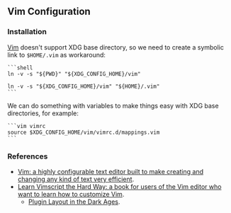 ## Vim Configuration

### Installation

[Vim] doesn't support XDG base directory,
so we need to create a symbolic link to `$HOME/.vim` as workaround:

    ```shell
    ln -v -s "${PWD}" "${XDG_CONFIG_HOME}/vim"

    ln -v -s "${XDG_CONFIG_HOME}/vim" "${HOME}/.vim"
    ```

We can do something with variables
to make things easy with XDG base directories,
for example:

    ```vim vimrc
    source $XDG_CONFIG_HOME/vim/vimrc.d/mappings.vim
    ```

### References

-   [Vim: a highly configurable text editor built to make creating and changing any kind of text very efficient][Vim].
-   [Learn Vimscript the Hard Way: a book for users of the Vim editor who want to learn how to customize Vim](https://learnvimscriptthehardway.stevelosh.com).
    - [Plugin Layout in the Dark Ages](https://learnvimscriptthehardway.stevelosh.com/chapters/42.html).

[Vim]: <https://www.vim.org> "Vim is a highly configurable text editor built to make creating and changing any kind of text very efficient."
